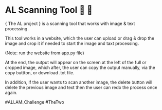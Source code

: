 # AL Scanning Tool 🦾 📝

{ The AL project } is a scanning tool that works with image & text processing.

This tool works in a website, which the user can upload or drag & drop the image and crop it if needed to start the image and taxt processing.

(Note: run the website from app.py file)

At the end, the output will appear on the screen at the left of the full or cropped image, which after, the user can copy the output manually, via the copy buttton,
or download .txt file.

In addition, if the user wants to scan another image, the delete button will delete the previous image and text then the user can redo the process once again.

#ALLAM_Challenge #TheTwo
